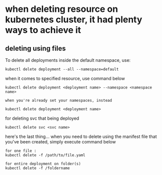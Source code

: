 # when deleting resource on kubernetes cluster, it had plenty ways to achieve it

## deleting using files

To delete all deployments inside the default namespace, use:
```
kubectl delete deployment --all --namespace=default
```
when it comes to specified resource, use command below
```
kubectl delete deployment <deployment name> --namespace <namespace name>

when you're already set your namespaces, instead

kubectl delete deployment <deployment name>
```
for deleting svc that being deployed
```
kubectl delete svc <svc name>
```

here's the last thing... when you need to delete using the manifest file that you've been created, simply execute command below
```
for one file :
kubectl delete -f /path/to/file.yaml

for entire deployment on folder(s)
kubectl delete -f /foldername
```